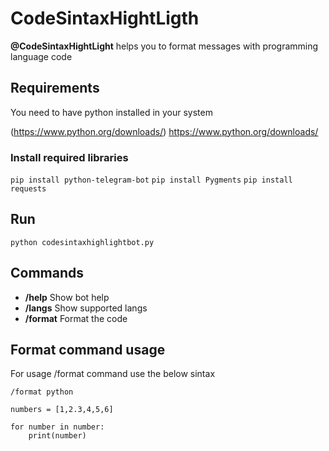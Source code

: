# CodeSintaxHightLigth

**@CodeSintaxHightLight** helps you to format messages with programming language code

## Requirements

You need to have python installed in your system

(https://www.python.org/downloads/) https://www.python.org/downloads/

### Install required libraries

`pip install python-telegram-bot`
`pip install Pygments`
`pip install requests`

## Run

`python codesintaxhighlightbot.py`

## Commands

- **/help** Show bot help
- **/langs** Show supported langs
- **/format** Format the code

## Format command usage

For usage /format command use the below sintax

```
/format python

numbers = [1,2.3,4,5,6]

for number in number:
	print(number)
```